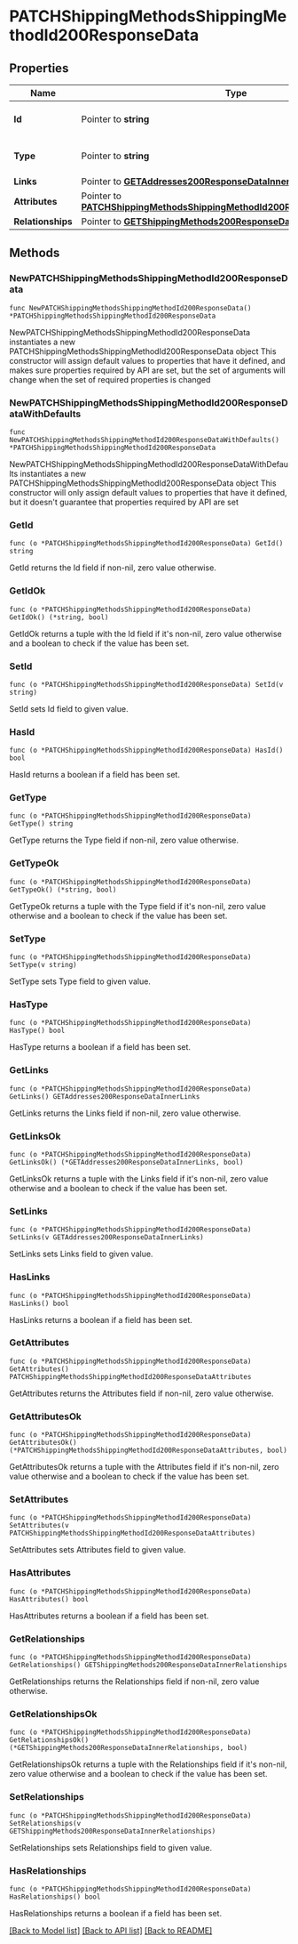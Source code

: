 # PATCHShippingMethodsShippingMethodId200ResponseData

## Properties

Name | Type | Description | Notes
------------ | ------------- | ------------- | -------------
**Id** | Pointer to **string** | The resource&#39;s id | [optional] 
**Type** | Pointer to **string** | The resource&#39;s type | [optional] 
**Links** | Pointer to [**GETAddresses200ResponseDataInnerLinks**](GETAddresses200ResponseDataInnerLinks.md) |  | [optional] 
**Attributes** | Pointer to [**PATCHShippingMethodsShippingMethodId200ResponseDataAttributes**](PATCHShippingMethodsShippingMethodId200ResponseDataAttributes.md) |  | [optional] 
**Relationships** | Pointer to [**GETShippingMethods200ResponseDataInnerRelationships**](GETShippingMethods200ResponseDataInnerRelationships.md) |  | [optional] 

## Methods

### NewPATCHShippingMethodsShippingMethodId200ResponseData

`func NewPATCHShippingMethodsShippingMethodId200ResponseData() *PATCHShippingMethodsShippingMethodId200ResponseData`

NewPATCHShippingMethodsShippingMethodId200ResponseData instantiates a new PATCHShippingMethodsShippingMethodId200ResponseData object
This constructor will assign default values to properties that have it defined,
and makes sure properties required by API are set, but the set of arguments
will change when the set of required properties is changed

### NewPATCHShippingMethodsShippingMethodId200ResponseDataWithDefaults

`func NewPATCHShippingMethodsShippingMethodId200ResponseDataWithDefaults() *PATCHShippingMethodsShippingMethodId200ResponseData`

NewPATCHShippingMethodsShippingMethodId200ResponseDataWithDefaults instantiates a new PATCHShippingMethodsShippingMethodId200ResponseData object
This constructor will only assign default values to properties that have it defined,
but it doesn't guarantee that properties required by API are set

### GetId

`func (o *PATCHShippingMethodsShippingMethodId200ResponseData) GetId() string`

GetId returns the Id field if non-nil, zero value otherwise.

### GetIdOk

`func (o *PATCHShippingMethodsShippingMethodId200ResponseData) GetIdOk() (*string, bool)`

GetIdOk returns a tuple with the Id field if it's non-nil, zero value otherwise
and a boolean to check if the value has been set.

### SetId

`func (o *PATCHShippingMethodsShippingMethodId200ResponseData) SetId(v string)`

SetId sets Id field to given value.

### HasId

`func (o *PATCHShippingMethodsShippingMethodId200ResponseData) HasId() bool`

HasId returns a boolean if a field has been set.

### GetType

`func (o *PATCHShippingMethodsShippingMethodId200ResponseData) GetType() string`

GetType returns the Type field if non-nil, zero value otherwise.

### GetTypeOk

`func (o *PATCHShippingMethodsShippingMethodId200ResponseData) GetTypeOk() (*string, bool)`

GetTypeOk returns a tuple with the Type field if it's non-nil, zero value otherwise
and a boolean to check if the value has been set.

### SetType

`func (o *PATCHShippingMethodsShippingMethodId200ResponseData) SetType(v string)`

SetType sets Type field to given value.

### HasType

`func (o *PATCHShippingMethodsShippingMethodId200ResponseData) HasType() bool`

HasType returns a boolean if a field has been set.

### GetLinks

`func (o *PATCHShippingMethodsShippingMethodId200ResponseData) GetLinks() GETAddresses200ResponseDataInnerLinks`

GetLinks returns the Links field if non-nil, zero value otherwise.

### GetLinksOk

`func (o *PATCHShippingMethodsShippingMethodId200ResponseData) GetLinksOk() (*GETAddresses200ResponseDataInnerLinks, bool)`

GetLinksOk returns a tuple with the Links field if it's non-nil, zero value otherwise
and a boolean to check if the value has been set.

### SetLinks

`func (o *PATCHShippingMethodsShippingMethodId200ResponseData) SetLinks(v GETAddresses200ResponseDataInnerLinks)`

SetLinks sets Links field to given value.

### HasLinks

`func (o *PATCHShippingMethodsShippingMethodId200ResponseData) HasLinks() bool`

HasLinks returns a boolean if a field has been set.

### GetAttributes

`func (o *PATCHShippingMethodsShippingMethodId200ResponseData) GetAttributes() PATCHShippingMethodsShippingMethodId200ResponseDataAttributes`

GetAttributes returns the Attributes field if non-nil, zero value otherwise.

### GetAttributesOk

`func (o *PATCHShippingMethodsShippingMethodId200ResponseData) GetAttributesOk() (*PATCHShippingMethodsShippingMethodId200ResponseDataAttributes, bool)`

GetAttributesOk returns a tuple with the Attributes field if it's non-nil, zero value otherwise
and a boolean to check if the value has been set.

### SetAttributes

`func (o *PATCHShippingMethodsShippingMethodId200ResponseData) SetAttributes(v PATCHShippingMethodsShippingMethodId200ResponseDataAttributes)`

SetAttributes sets Attributes field to given value.

### HasAttributes

`func (o *PATCHShippingMethodsShippingMethodId200ResponseData) HasAttributes() bool`

HasAttributes returns a boolean if a field has been set.

### GetRelationships

`func (o *PATCHShippingMethodsShippingMethodId200ResponseData) GetRelationships() GETShippingMethods200ResponseDataInnerRelationships`

GetRelationships returns the Relationships field if non-nil, zero value otherwise.

### GetRelationshipsOk

`func (o *PATCHShippingMethodsShippingMethodId200ResponseData) GetRelationshipsOk() (*GETShippingMethods200ResponseDataInnerRelationships, bool)`

GetRelationshipsOk returns a tuple with the Relationships field if it's non-nil, zero value otherwise
and a boolean to check if the value has been set.

### SetRelationships

`func (o *PATCHShippingMethodsShippingMethodId200ResponseData) SetRelationships(v GETShippingMethods200ResponseDataInnerRelationships)`

SetRelationships sets Relationships field to given value.

### HasRelationships

`func (o *PATCHShippingMethodsShippingMethodId200ResponseData) HasRelationships() bool`

HasRelationships returns a boolean if a field has been set.


[[Back to Model list]](../README.md#documentation-for-models) [[Back to API list]](../README.md#documentation-for-api-endpoints) [[Back to README]](../README.md)


